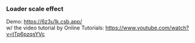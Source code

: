 ### Loader scale effect
Demo: https://6z3u1k.csb.app/ <br/>
w/ the video tutorial by Online Tutorials: https://www.youtube.com/watch?v=tTp6pzqsYVc